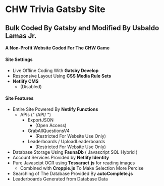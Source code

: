 # CHW Trivia Gatsby Site

## Bulk Coded By Gatsby and Modified By Usbaldo Lamas Jr.

**A Non-Profit Website Coded For The CHW Game**

#### Site Settings

-   Live Offline Coding With **Gatsby Develop**
-   Responsive Layout Using **CSS Media Rule Sets**
-   **Netlify CMS**
    -   (Disabled)

#### Site Features

-   Entire Site Powered By **Netlify Functions**
    -   APIs (" /API/ ")
        -   ExportJSON
            -   (Open Access)
        -   GrabAllQuestionsV4
            -   (Restricted For Website Use Only)
        -   Leaderboards / UploadLeaderboards
            -   (Restricted For Website Use Only)
-   Database Storage Using **FaunaDb** ( Javascript SQL Hybrid )
-   Account Services Provided by **Netlify Identity**
-   Pure Javascipt OCR using **Tessaract.js** for reading images
    -   Combined with **Croppie.js** To Make Selection More Percise
-   Searching of The Database Provided By **autoComplete.js**
-   Leaderboards Generated from Database Data
